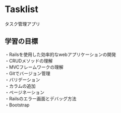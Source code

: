 Tasklist  
============
タスク管理アプリ  
  
学習の目標  
---------------
・Railsを使用した効率的なwebアプリケーションの開発  
・CRUDメソッドの理解  
・MVCフレームワークの理解  
・Gitでバージョン管理  
・バリデーション  
・カラムの追加  
・ページネーション  
・Railsのエラー画面とデバッグ方法  
・Bootstrap